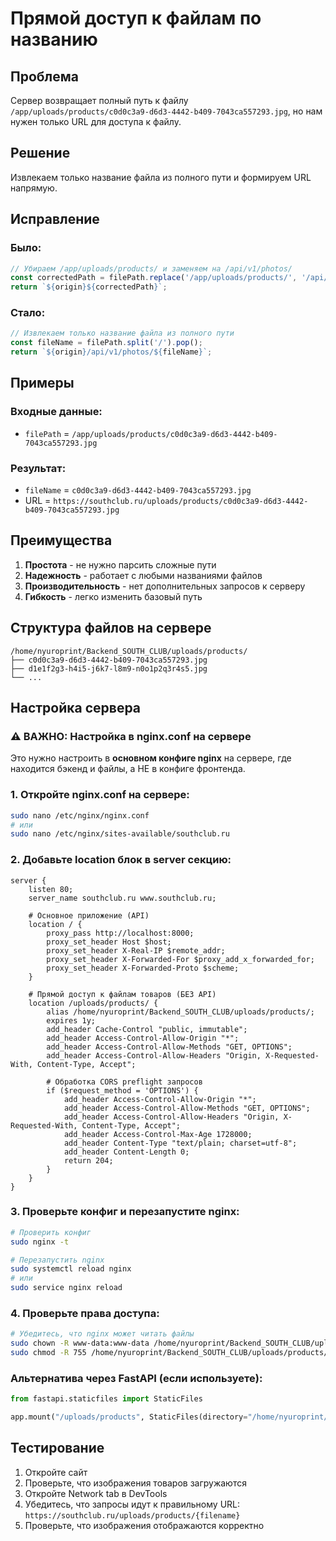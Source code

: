 # Прямой доступ к файлам по названию

## Проблема
Сервер возвращает полный путь к файлу `/app/uploads/products/c0d0c3a9-d6d3-4442-b409-7043ca557293.jpg`, но нам нужен только URL для доступа к файлу.

## Решение
Извлекаем только название файла из полного пути и формируем URL напрямую.

## Исправление

### Было:
```typescript
// Убираем /app/uploads/products/ и заменяем на /api/v1/photos/
const correctedPath = filePath.replace('/app/uploads/products/', '/api/v1/photos/');
return `${origin}${correctedPath}`;
```

### Стало:
```typescript
// Извлекаем только название файла из полного пути
const fileName = filePath.split('/').pop();
return `${origin}/api/v1/photos/${fileName}`;
```

## Примеры

### Входные данные:
- `filePath` = `/app/uploads/products/c0d0c3a9-d6d3-4442-b409-7043ca557293.jpg`

### Результат:
- `fileName` = `c0d0c3a9-d6d3-4442-b409-7043ca557293.jpg`
- URL = `https://southclub.ru/uploads/products/c0d0c3a9-d6d3-4442-b409-7043ca557293.jpg`

## Преимущества

1. **Простота** - не нужно парсить сложные пути
2. **Надежность** - работает с любыми названиями файлов
3. **Производительность** - нет дополнительных запросов к серверу
4. **Гибкость** - легко изменить базовый путь

## Структура файлов на сервере

```
/home/nyuroprint/Backend_SOUTH_CLUB/uploads/products/
├── c0d0c3a9-d6d3-4442-b409-7043ca557293.jpg
├── d1e1f2g3-h4i5-j6k7-l8m9-n0o1p2q3r4s5.jpg
└── ...
```

## Настройка сервера

### ⚠️ ВАЖНО: Настройка в nginx.conf на сервере

Это нужно настроить в **основном конфиге nginx** на сервере, где находится бэкенд и файлы, а НЕ в конфиге фронтенда.

### 1. Откройте nginx.conf на сервере:
```bash
sudo nano /etc/nginx/nginx.conf
# или
sudo nano /etc/nginx/sites-available/southclub.ru
```

### 2. Добавьте location блок в server секцию:
```nginx
server {
    listen 80;
    server_name southclub.ru www.southclub.ru;
    
    # Основное приложение (API)
    location / {
        proxy_pass http://localhost:8000;
        proxy_set_header Host $host;
        proxy_set_header X-Real-IP $remote_addr;
        proxy_set_header X-Forwarded-For $proxy_add_x_forwarded_for;
        proxy_set_header X-Forwarded-Proto $scheme;
    }
    
    # Прямой доступ к файлам товаров (БЕЗ API)
    location /uploads/products/ {
        alias /home/nyuroprint/Backend_SOUTH_CLUB/uploads/products/;
        expires 1y;
        add_header Cache-Control "public, immutable";
        add_header Access-Control-Allow-Origin "*";
        add_header Access-Control-Allow-Methods "GET, OPTIONS";
        add_header Access-Control-Allow-Headers "Origin, X-Requested-With, Content-Type, Accept";
        
        # Обработка CORS preflight запросов
        if ($request_method = 'OPTIONS') {
            add_header Access-Control-Allow-Origin "*";
            add_header Access-Control-Allow-Methods "GET, OPTIONS";
            add_header Access-Control-Allow-Headers "Origin, X-Requested-With, Content-Type, Accept";
            add_header Access-Control-Max-Age 1728000;
            add_header Content-Type "text/plain; charset=utf-8";
            add_header Content-Length 0;
            return 204;
        }
    }
}
```

### 3. Проверьте конфиг и перезапустите nginx:
```bash
# Проверить конфиг
sudo nginx -t

# Перезапустить nginx
sudo systemctl reload nginx
# или
sudo service nginx reload
```

### 4. Проверьте права доступа:
```bash
# Убедитесь, что nginx может читать файлы
sudo chown -R www-data:www-data /home/nyuroprint/Backend_SOUTH_CLUB/uploads/products/
sudo chmod -R 755 /home/nyuroprint/Backend_SOUTH_CLUB/uploads/products/
```

### Альтернатива через FastAPI (если используете):
```python
from fastapi.staticfiles import StaticFiles

app.mount("/uploads/products", StaticFiles(directory="/home/nyuroprint/Backend_SOUTH_CLUB/uploads/products"), name="products")
```

## Тестирование

1. Откройте сайт
2. Проверьте, что изображения товаров загружаются
3. Откройте Network tab в DevTools
4. Убедитесь, что запросы идут к правильному URL: `https://southclub.ru/uploads/products/{filename}`
5. Проверьте, что изображения отображаются корректно
